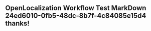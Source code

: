 <properties
ms.topic="hero-topic"
ms.test1="hero-topic"
ms.test2="test"/>

## OpenLocalization Workflow Test MarkDown 24ed6010-0fb5-48dc-8b7f-4c84085e15d4 thanks!
<!--HONumber=Mar16_HO2-->
